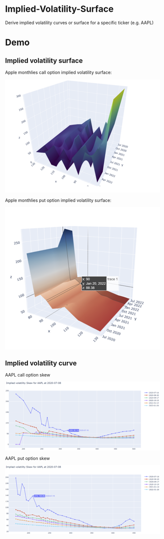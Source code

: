 # Implied-Volatility-Surface
Derive implied volatility curves or surface for a specific ticker (e.g. AAPL)

# Demo

## Implied volatility surface

Apple monthlies call option implied volatility surface:

![](example\aaplc.png)

Apple monthlies put option implied volatility surface:

![](example\aaplp.png)

## Implied volatility curve 

AAPL call option skew

![](example\aaplc1.png)

AAPL put option skew

![](example\aaplp1.png)